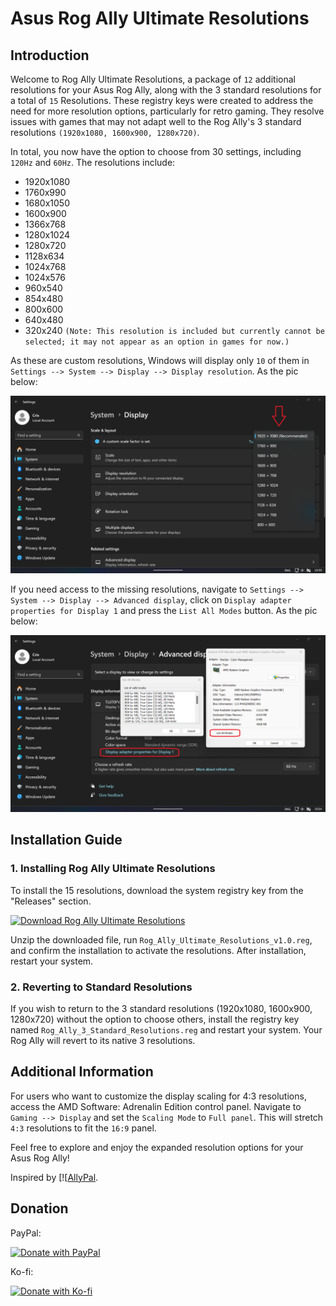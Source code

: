# Asus Rog Ally Ultimate Resolutions

## Introduction

Welcome to Rog Ally Ultimate Resolutions, a package of `12` additional resolutions for your Asus Rog Ally, along with the 3 standard resolutions for a total of `15` Resolutions. These registry keys were created to address the need for more resolution options, particularly for retro gaming. They resolve issues with games that may not adapt well to the Rog Ally's 3 standard resolutions `(1920x1080, 1600x900, 1280x720)`.

In total, you now have the option to choose from 30 settings, including `120Hz` and `60Hz`. The resolutions include:

- 1920x1080
- 1760x990
- 1680x1050
- 1600x900
- 1366x768
- 1280x1024
- 1280x720
- 1128x634
- 1024x768
- 1024x576
- 960x540
- 854x480
- 800x600
- 640x480
- 320x240 `(Note: This resolution is included but currently cannot be selected; it may not appear as an option in games for now.)`

As these are custom resolutions, Windows will display only `10` of them in `Settings --> System --> Display --> Display resolution`. As the pic below:

![Descrizione dell'immagine](https://github.com/Special-Niewbie/Asus-Rog-Ally-Ultimate-Resolutions/blob/main/pics/Windows%20Display%20Settings.png)

If you need access to the missing resolutions, navigate to `Settings --> System --> Display --> Advanced display`, click on `Display adapter properties for Display 1` and press the `List All Modes` button. As the pic below:

![Descrizione dell'immagine](https://github.com/Special-Niewbie/Asus-Rog-Ally-Ultimate-Resolutions/raw/main/pics/List%20All%20Modes.png)

## Installation Guide

### 1. Installing Rog Ally Ultimate Resolutions
To install the 15 resolutions, download the system registry key from the "Releases" section.

[![Download Rog Ally Ultimate Resolutions](https://img.shields.io/github/downloads/Special-Niewbie/Asus-Rog-Ally-Ultimate-Resolutions/total.svg)](https://github.com/Special-Niewbie/Asus-Rog-Ally-Ultimate-Resolutions/releases/latest)

Unzip the downloaded file, run `Rog_Ally_Ultimate_Resolutions_v1.0.reg`, and confirm the installation to activate the resolutions. After installation, restart your system.

### 2. Reverting to Standard Resolutions

If you wish to return to the 3 standard resolutions (1920x1080, 1600x900, 1280x720) without the option to choose others, install the registry key named `Rog_Ally_3_Standard_Resolutions.reg` and restart your system. Your Rog Ally will revert to its native 3 resolutions.

## Additional Information

For users who want to customize the display scaling for 4:3 resolutions, access the AMD Software: Adrenalin Edition control panel. Navigate to `Gaming --> Display` and set the `Scaling Mode` to `Full panel`. This will stretch `4:3` resolutions to fit the `16:9` panel.

Feel free to explore and enjoy the expanded resolution options for your Asus Rog Ally!

Inspired by [![[AllyPal](https://github.com/AllyPal/Rog-Ally-Custom-Resolutions).

## Donation

PayPal:
 
[![Donate with PayPal](https://www.paypalobjects.com/en_US/i/btn/btn_donateCC_LG.gif)](https://www.paypal.com/paypalme/CrisDonate)

Ko-fi:
 
[![Donate with Ko-fi](https://www.ko-fi.com/img/githubbutton_sm.svg)](https://ko-fi.com/special_niewbie)
